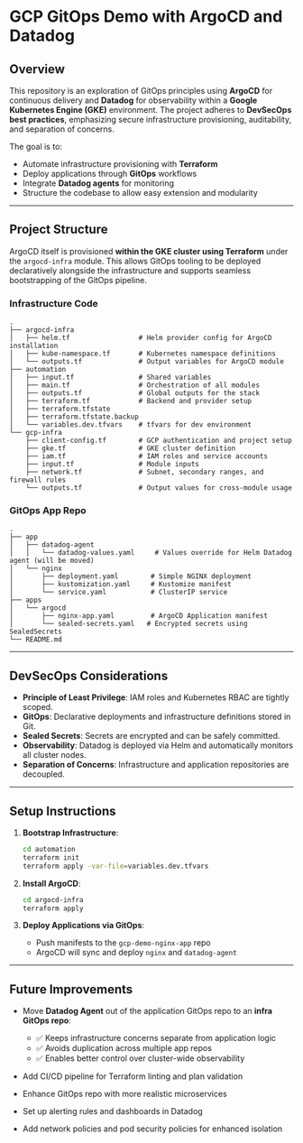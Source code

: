 # GCP GitOps Demo with ArgoCD and Datadog

## Overview

This repository is an exploration of GitOps principles using **ArgoCD** for continuous delivery and **Datadog** for observability within a **Google Kubernetes Engine (GKE)** environment. The project adheres to **DevSecOps best practices**, emphasizing secure infrastructure provisioning, auditability, and separation of concerns.

The goal is to:

* Automate infrastructure provisioning with **Terraform**
* Deploy applications through **GitOps** workflows
* Integrate **Datadog agents** for monitoring
* Structure the codebase to allow easy extension and modularity

---

## Project Structure

ArgoCD itself is provisioned **within the GKE cluster using Terraform** under the `argocd-infra` module. This allows GitOps tooling to be deployed declaratively alongside the infrastructure and supports seamless bootstrapping of the GitOps pipeline.

### Infrastructure Code

```
.
├── argocd-infra
│   ├── helm.tf                 # Helm provider config for ArgoCD installation
│   ├── kube-namespace.tf       # Kubernetes namespace definitions
│   └── outputs.tf              # Output variables for ArgoCD module
├── automation
│   ├── input.tf                # Shared variables
│   ├── main.tf                 # Orchestration of all modules
│   ├── outputs.tf              # Global outputs for the stack
│   ├── terraform.tf            # Backend and provider setup
│   ├── terraform.tfstate       
│   ├── terraform.tfstate.backup
│   └── variables.dev.tfvars    # tfvars for dev environment
└── gcp-infra
    ├── client-config.tf        # GCP authentication and project setup
    ├── gke.tf                  # GKE cluster definition
    ├── iam.tf                  # IAM roles and service accounts
    ├── input.tf                # Module inputs
    ├── network.tf              # Subnet, secondary ranges, and firewall rules
    └── outputs.tf              # Output values for cross-module usage
```

### GitOps App Repo

```
.
├── app
│   ├── datadog-agent
│   │   └── datadog-values.yaml     # Values override for Helm Datadog agent (will be moved)
│   └── nginx
│       ├── deployment.yaml        # Simple NGINX deployment
│       ├── kustomization.yaml     # Kustomize manifest
│       └── service.yaml           # ClusterIP service
├── apps
│   └── argocd
│       ├── nginx-app.yaml         # ArgoCD Application manifest
│       └── sealed-secrets.yaml   # Encrypted secrets using SealedSecrets
└── README.md
```

---

## DevSecOps Considerations

* **Principle of Least Privilege**: IAM roles and Kubernetes RBAC are tightly scoped.
* **GitOps**: Declarative deployments and infrastructure definitions stored in Git.
* **Sealed Secrets**: Secrets are encrypted and can be safely committed.
* **Observability**: Datadog is deployed via Helm and automatically monitors all cluster nodes.
* **Separation of Concerns**: Infrastructure and application repositories are decoupled.

---

## Setup Instructions

1. **Bootstrap Infrastructure**:

   ```sh
   cd automation
   terraform init
   terraform apply -var-file=variables.dev.tfvars
   ```
2. **Install ArgoCD**:

   ```sh
   cd argocd-infra
   terraform apply
   ```
3. **Deploy Applications via GitOps**:

   * Push manifests to the `gcp-demo-nginx-app` repo
   * ArgoCD will sync and deploy `nginx` and `datadog-agent`

---

## Future Improvements

* Move **Datadog Agent** out of the application GitOps repo to an **infra GitOps repo**:

  * ✅ Keeps infrastructure concerns separate from application logic
  * ✅ Avoids duplication across multiple app repos
  * ✅ Enables better control over cluster-wide observability
* Add CI/CD pipeline for Terraform linting and plan validation
* Enhance GitOps repo with more realistic microservices
* Set up alerting rules and dashboards in Datadog
* Add network policies and pod security policies for enhanced isolation

